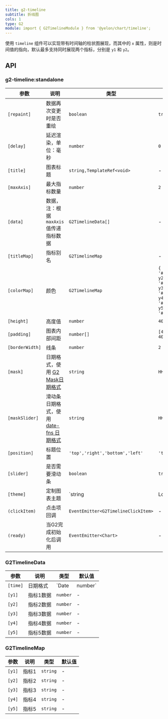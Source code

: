 ```yaml
---
title: g2-timeline
subtitle: 折线图
cols: 1
type: G2
module: import { G2TimelineModule } from '@yelon/chart/timeline';
---
```


使用 `timeline` 组件可以实现带有时间轴的柱状图展现，而其中的 `x` 属性，则是时间值的指向，默认最多支持同时展现两个指标，分别是 `y1` 和 `y2`。

## API

### g2-timeline:standalone

| 参数 | 说明 | 类型 | 默认值 |
|----|----|----|-----|
| `[repaint]` | 数据再次变更时是否重绘 | `boolean` | `true` |
| `[delay]` | 延迟渲染，单位：毫秒 | `number` | `0` |
| `[title]` | 图表标题 | `string,TemplateRef<void>` | - |
| `[maxAxis]` | 最大指标数量 | `number` | `2` |
| `[data]` | 数据，注：根据 `maxAxis` 值传递指标数据 | `G2TimelineData[]` | - |
| `[titleMap]` | 指标别名 | `G2TimelineMap` | - |
| `[colorMap]` | 颜色 | `G2TimelineMap` | `{ y1: '#5B8FF9', y2: '#5AD8A6', y3: '#5D7092', y4: '#F6BD16', y5: '#E86452' }` |
| `[height]` | 高度值 | `number` | `400` |
| `[padding]` | 图表内部间距 | `number[]` | `[40, 8, 64, 40]` |
| `[borderWidth]` | 线条 | `number` | `2` |
| `[mask]` | 日期格式，使用 [G2 Mask日期格式](https://g2.antv.vision/zh/docs/manual/tutorial/scale#time) | `string` | `HH:mm` |
| `[maskSlider]` | 滑动条日期格式，使用 [date-fns 日期格式](https://www.unicode.org/reports/tr35/tr35-dates.html#Date_Field_Symbol_Table) | `string` | `HH:mm` |
| `[position]` | 标题位置 | `'top','right','bottom','left'` | `'top'` |
| `[slider]` | 是否需要滑动条 | `boolean` | `true` |
| `[theme]` | 定制图表主题 | `string | LooseObject` | - |
| `(clickItem)` | 点击项回调 | `EventEmitter<G2TimelineClickItem>` | - |
| `(ready)` | 当G2完成初始化后调用 | `EventEmitter<Chart>` | - |

### G2TimelineData

| 参数 | 说明 | 类型 | 默认值 |
|----|----|----|-----|
| `[time]` | 日期格式 | `Date | number` | - |
| `[y1]` | 指标1数据 | `number` | - |
| `[y2]` | 指标2数据 | `number` | - |
| `[y3]` | 指标3数据 | `number` | - |
| `[y4]` | 指标4数据 | `number` | - |
| `[y5]` | 指标5数据 | `number` | - |

### G2TimelineMap

| 参数 | 说明 | 类型 | 默认值 |
|----|----|----|-----|
| `[y1]` | 指标1 | `string` | - |
| `[y2]` | 指标2 | `string` | - |
| `[y3]` | 指标3 | `string` | - |
| `[y4]` | 指标4 | `string` | - |
| `[y5]` | 指标5 | `string` | - |
